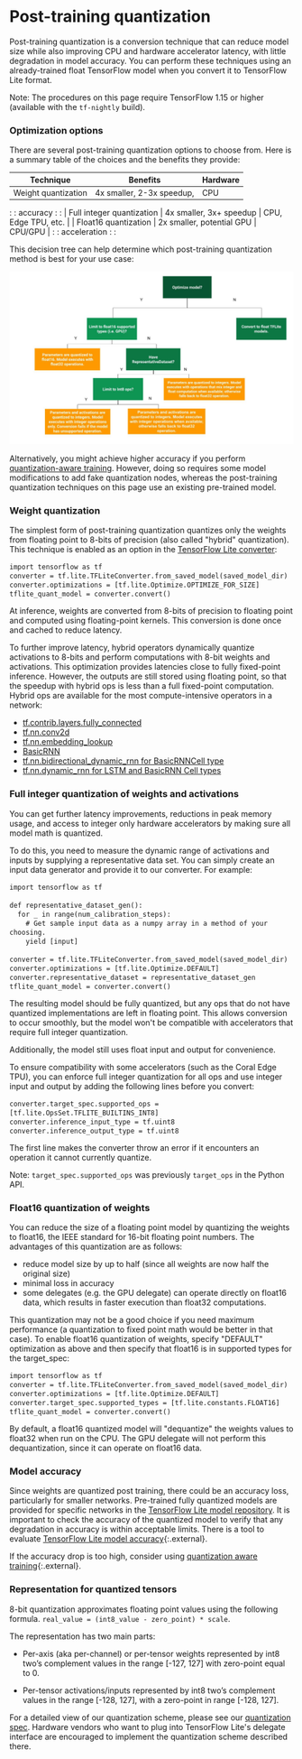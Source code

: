 # Post-training quantization

Post-training quantization is a conversion technique that can reduce model size
while also improving CPU and hardware accelerator latency, with little
degradation in model accuracy. You can perform these techniques using an
already-trained float TensorFlow model when you convert it to TensorFlow Lite
format.

Note: The procedures on this page require TensorFlow 1.15 or higher (available
with the `tf-nightly` build).


### Optimization options

There are several post-training quantization options to choose from. Here is a
summary table of the choices and the benefits they provide:

| Technique                  | Benefits                  | Hardware            |
| -------------------------- | ------------------------- | ------------------- |
| Weight quantization        | 4x smaller, 2-3x speedup, | CPU                 |
:                            : accuracy                  :                     :
| Full integer quantization  | 4x smaller, 3x+ speedup   | CPU, Edge TPU, etc. |
| Float16 quantization       | 2x smaller, potential GPU | CPU/GPU             |
:                            : acceleration              :                     :

This decision tree can help determine which post-training quantization method is
best for your use case:

![post-training optimization options](images/optimization.jpg)

Alternatively, you might achieve higher accuracy if you perform
[quantization-aware training](
https://github.com/tensorflow/tensorflow/tree/r1.14/tensorflow/contrib/quantize).
However, doing so requires some model modifications to add fake quantization
nodes, whereas the post-training quantization techniques on this page use an
existing pre-trained model.


### Weight quantization

The simplest form of post-training quantization quantizes only the weights from
floating point to 8-bits of precision (also called "hybrid" quantization). This
technique is enabled as an option in the [TensorFlow Lite
converter](../convert/):

```
import tensorflow as tf
converter = tf.lite.TFLiteConverter.from_saved_model(saved_model_dir)
converter.optimizations = [tf.lite.Optimize.OPTIMIZE_FOR_SIZE]
tflite_quant_model = converter.convert()
```

At inference, weights are converted from 8-bits of precision to floating point and
computed using floating-point kernels. This conversion is done once and cached to reduce latency.

To further improve latency, hybrid operators dynamically quantize activations to 8-bits and
perform computations with 8-bit weights and activations. This optimization provides latencies
close to fully fixed-point inference. However, the outputs are still stored using
floating point, so that the speedup with hybrid ops is less than a full fixed-point computation.
Hybrid ops are available for the most compute-intensive operators in a network:

*  [tf.contrib.layers.fully_connected](https://www.tensorflow.org/api_docs/python/tf/contrib/layers/fully_connected)
*  [tf.nn.conv2d](https://www.tensorflow.org/api_docs/python/tf/nn/conv2d)
*  [tf.nn.embedding_lookup](https://www.tensorflow.org/api_docs/python/tf/nn/embedding_lookup)
*  [BasicRNN](https://www.tensorflow.org/api_docs/python/tf/contrib/rnn/BasicRNNCell)
*  [tf.nn.bidirectional_dynamic_rnn for BasicRNNCell type](https://www.tensorflow.org/api_docs/python/tf/nn/bidirectional_dynamic_rnn)
*  [tf.nn.dynamic_rnn for LSTM and BasicRNN Cell types](https://www.tensorflow.org/api_docs/python/tf/nn/dynamic_rnn)


### Full integer quantization of weights and activations

You can get further latency improvements, reductions in peak memory usage, and
access to integer only hardware accelerators by making sure all model math is
quantized.

To do this, you need to measure the dynamic range of activations and inputs by
supplying a representative data set. You can simply create an input data
generator and provide it to our converter. For example:

```
import tensorflow as tf

def representative_dataset_gen():
  for _ in range(num_calibration_steps):
    # Get sample input data as a numpy array in a method of your choosing.
    yield [input]

converter = tf.lite.TFLiteConverter.from_saved_model(saved_model_dir)
converter.optimizations = [tf.lite.Optimize.DEFAULT]
converter.representative_dataset = representative_dataset_gen
tflite_quant_model = converter.convert()
```

The resulting model should be fully quantized, but any
ops that do not have quantized implementations are left in
floating point. This allows conversion to occur smoothly, but the model won't be
compatible with accelerators that require full integer quantization.

Additionally, the model still uses float input and output for convenience.

To ensure compatibility with some accelerators (such as the Coral Edge TPU), you
can enforce full integer quantization for all ops and use integer input and
output by adding the following lines before you convert:

```
converter.target_spec.supported_ops = [tf.lite.OpsSet.TFLITE_BUILTINS_INT8]
converter.inference_input_type = tf.uint8
converter.inference_output_type = tf.uint8
```

The first line makes the converter throw an error if it encounters an operation
it cannot currently quantize.

Note: `target_spec.supported_ops` was previously `target_ops` in the Python API.


### Float16 quantization of weights

You can reduce the size of a floating point model by quantizing the weights to
float16, the IEEE standard for 16-bit floating point numbers. The advantages of
this quantization are as follows:

-   reduce model size by up to half (since all weights are now half the original
    size)
-   minimal loss in accuracy
-   some delegates (e.g. the GPU delegate) can operate directly on float16 data,
    which results in faster execution than float32 computations.

This quantization may not be a good choice if you need maximum performance (a
quantization to fixed point math would be better in that case). To enable
float16 quantization of weights, specify "DEFAULT" optimization as above and
then specify that float16 is in supported types for the target_spec:

```
import tensorflow as tf
converter = tf.lite.TFLiteConverter.from_saved_model(saved_model_dir)
converter.optimizations = [tf.lite.Optimize.DEFAULT]
converter.target_spec.supported_types = [tf.lite.constants.FLOAT16]
tflite_quant_model = converter.convert()
```

By default, a float16 quantized model will "dequantize" the weights values to
float32 when run on the CPU. The GPU delegate will not perform this
dequantization, since it can operate on float16 data.

### Model accuracy

Since weights are quantized post training, there could be an accuracy loss,
particularly for smaller networks. Pre-trained fully quantized models are
provided for specific networks in the
[TensorFlow Lite model repository](../models/). It is important to check the
accuracy of the quantized model to verify that any degradation in accuracy is
within acceptable limits. There is a tool to evaluate
[TensorFlow Lite model accuracy](https://github.com/tensorflow/tensorflow/blob/master/tensorflow/lite/tools/accuracy/ilsvrc/README.md){:.external}.

If the accuracy drop is too high, consider using
[quantization aware training](https://github.com/tensorflow/tensorflow/tree/r1.13/tensorflow/contrib/quantize){:.external}.

### Representation for quantized tensors

8-bit quantization approximates floating point values using the following
formula. `real_value = (int8_value - zero_point) * scale`.

The representation has two main parts:

*   Per-axis (aka per-channel) or per-tensor weights represented by int8 two’s
    complement values in the range [-127, 127] with zero-point equal to 0.

*   Per-tensor activations/inputs represented by int8 two’s complement values in
    the range [-128, 127], with a zero-point in range [-128, 127].

For a detailed view of our quantization scheme, please see our
[quantization spec](./quantization_spec.md). Hardware vendors who want to plug
into TensorFlow Lite's delegate interface are encouraged to implement the
quantization scheme described there.
